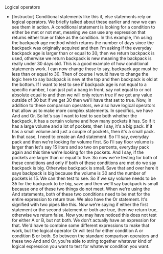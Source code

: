 Logical operators
- [Instructor] Conditional statements like this if, else statements rely on logical operators. We briefly talked about these earlier and now we can see them in action. A conditional statement is looking for a condition to either be met or not met, meaning we can use any expression that returns either true or false as the condition. In this example, I'm using the backpack age method which returns the number of days since the backpack was originally acquired and then I'm asking if the everyday backpack age is larger than or equal to 30, then we return backpack is used, otherwise we return backpack is new meaning the backpack is really under 30 days old. This is a good example of how conditional statements work. I can now change those to say, backpack age must be less than or equal to 30. Then of course I would have to change the logic here to say backpack is new at the top and then backpack is old at the bottom. If I want to test to see if backpack age is not equal to a specific number, I can just put a bang in front, say not equal to or not absolute equal to and then we will only return true if we get any value outside of 30 but if we get 30 then we'll have that set to true. Now, in addition to these comparison operators, we also have logical operators that allow us to make more complex statements. In specifics, we have And and Or. So let's say I want to test to see both whether the backpack, it has a certain volume and how many pockets it has. So if it has a large volume and a lot of pockets, then I say, it's a big pack. If it has a small volume and just a couple of pockets, then it's a small pack. In that case, I need to create an And statement. So I'll say, everyday pack and then we're looking for volume first. So I'll say floor volume is larger than let's say 15 liters and so two on percents, everyday pack again and this time we're looking for the pockets. And I say, if the pockets are larger than or equal to five. So now we're testing for both of these conditions and only if both of these conditions are met do we say backpack is big. Otherwise backpack is small. Save that and over here it says backpack is big because the volume is 30 and the number of pockets is 15. We can then test to see. So if we say volume needs to be 35 for the backpack to be big, save and then we'll say backpack is small because one of these two things do not meet. When we're using the And statements, both of these two conditions need to be met for the entire expression to return true. We also have the Or statement. It's signified with two pipes like this. Now we're saying if either the first statement or the second statement or both are true, then we return true, otherwise we return false. Now you may have noticed this does not test for either A or B, but not both. We don't actually have an expression for that. We'd have to combine some different expressions to make that work, but the logical operator Or will test for either condition A or condition B or both. So between the standard comparison operators and these two And and Or, you're able to string together whatever kind of logical expression you want to test for whatever condition you want.